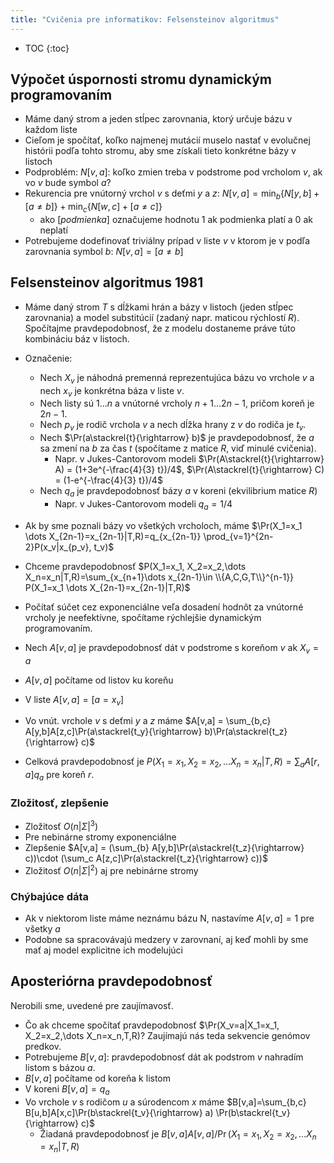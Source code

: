 ```yaml
---
title: "Cvičenia pre informatikov: Felsensteinov algoritmus"
---
```


* TOC
{:toc}

## Výpočet úspornosti stromu dynamickým programovaním

* Máme daný strom a jeden stĺpec zarovnania, ktorý určuje bázu v každom liste
* Cieľom je spočítať, koľko najmenej mutácií muselo nastať v evolučnej histórii podľa tohto stromu, aby sme získali tieto konkrétne bázy v listoch
* Podproblém: 
$N[v,a]$: koľko zmien treba v podstrome pod vrcholom $v$, ak vo $v$ bude symbol $a$?
* Rekurencia pre vnútorný vrchol $v$ s deťmi $y$ a $z$: 
$N[v,a] = \min_b\{N[y,b]+[a\neq b]\}+\min_c\{N[w,c]+[a\neq c]\}$
  * ako $[podmienka]$ označujeme hodnotu 1 ak podmienka platí a 0 ak neplatí
* Potrebujeme dodefinovať triviálny prípad v liste $v$ v ktorom je v podľa zarovnania symbol $b$:
$N[v,a] = [a\ne b]$


## Felsensteinov algoritmus 1981

* Máme daný strom $T$ s dĺžkami hrán a bázy v listoch (jeden stĺpec
  zarovnania) a model substitúcií (zadaný napr. maticou rýchlostí $R$).
  Spočítajme pravdepodobnosť, že z modelu dostaneme práve túto
  kombináciu báz v listoch.
- Označenie:
    - Nech $X_v$ je náhodná premenná reprezentujúca bázu vo vrchole $v$ a nech
      $x_v$ je konkrétna báza v liste $v$.
    - Nech listy sú $1\dots n$ a vnútorné vrcholy $n+1\dots 2n-1$, pričom koreň je $2n-1$.
    - Nech $p_v$ je rodič vrchola $v$ a nech dĺžka hrany z $v$ do rodiča je $t_v$.
    - Nech $\Pr(a\stackrel{t}{\rightarrow} b)$ je pravdepodobnosť, že $a$ sa zmení na $b$ za čas $t$
      (spočítame z matice $R$, viď minulé cvičenia).
        - Napr. v Jukes-Cantorovom modeli
            $\Pr(A\stackrel{t}{\rightarrow} A) = (1+3e^{-\frac{4}{3} t})/4$,
            $\Pr(A\stackrel{t}{\rightarrow} C) = (1-e^{-\frac{4}{3} t})/4$
    - Nech $q_a$ je pravdepodobnosť bázy $a$ v koreni (ekvilibrium matice $R$)
      - Napr. v Jukes-Cantorovom modeli $q_a = 1/4$

- Ak by sme poznali bázy vo všetkých vrcholoch, máme
  $\Pr(X_1=x_1 \dots X_{2n-1}=x_{2n-1}|T,R)=q_{x_{2n-1}} \prod_{v=1}^{2n-2}P(x_v|x_{p_v}, t_v)$

- Chceme pravdepodobnosť
  $P(X_1=x_1, X_2=x_2,\dots X_n=x_n|T,R)=\sum_{x_{n+1}\dots x_{2n-1}\in \\{A,C,G,T\\}^{n-1}} P(X_1=x_1 \dots X_{2n-1}=x_{2n-1}|T,R)$
- Počítať súčet cez exponenciálne veľa dosadení hodnôt za vnútorné vrcholy je neefektívne, spočítame rýchlejšie dynamickým programovaním.
- Nech $A[v,a]$ je pravdepodobnosť dát v podstrome s koreňom $v$ ak $X_v=a$
- $A[v,a]$ počítame od listov ku koreňu
- V liste $A[v,a] = [a=x_v]$
- Vo vnút. vrchole $v$ s deťmi $y$ a $z$ máme
  $A[v,a] = \sum_{b,c} A[y,b]A[z,c]\Pr(a\stackrel{t_y}{\rightarrow} b)\Pr(a\stackrel{t_z}{\rightarrow} c)$
- Celková pravdepodobnosť je $P(X_1=x_1, X_2=x_2,\dots X_n=x_n|T,R)=\sum_a A[r,a] q_a$ pre koreň $r$.

### Zložitosť, zlepšenie

- Zložitosť $O(n|\Sigma|^3)$
- Pre nebinárne stromy exponenciálne
- Zlepšenie
  $A[v,a] = (\sum_{b} A[y,b]\Pr(a\stackrel{t_z}{\rightarrow} c))\cdot (\sum_c A[z,c]\Pr(a\stackrel{t_z}{\rightarrow} c))$
- Zložitosť $O(n|\Sigma|^2)$ aj pre nebinárne stromy

### Chýbajúce dáta

- Ak v niektorom liste máme neznámu bázu N, nastavíme $A[v,a]=1$ pre všetky $a$
- Podobne sa spracovávajú medzery v zarovnaní, aj keď mohli by sme mať aj model explicitne ich modelujúci

## Aposteriórna pravdepodobnosť 

Nerobili sme, uvedené pre zaujímavosť.

- Čo ak chceme spočítať pravdepodobnosť $\Pr(X_v=a|X_1=x_1,
  X_2=x_2,\dots X_n=x_n,T,R)? Zaujímajú nás teda sekvencie genómov predkov.
- Potrebujeme $B[v,a]$: pravdepodobnosť dát ak podstrom $v$ nahradím listom s bázou $a$.
- $B[v,a]$ počítame od koreňa k listom
- V koreni $B[v,a] = q_a$
- Vo vrchole $v$ s rodičom $u$ a súrodencom $x$ máme
    $B[v,a]=\sum_{b,c} B[u,b]A[x,c]\Pr(b\stackrel{t_v}{\rightarrow} a) \Pr(b\stackrel{t_v}{\rightarrow} c)$
  - Žiadaná pravdepodobnosť je
    $B[v,a]A[v,a]/\Pr(X_1=x_1, X_2=x_2,\dots X_n=x_n|T,R)$

